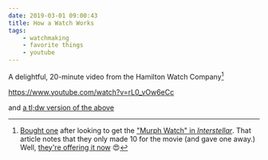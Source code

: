 ```yaml
---
date: 2019-03-01 09:00:43
title: How a Watch Works
tags:
    - watchmaking
    - favorite things
    - youtube
---
```


A delightful, 20-minute video from the Hamilton Watch Company[^hamilton_watches]

https://www.youtube.com/watch?v=rL0_vOw6eCc

and [a tl;dw version of the above](https://www.youtube.com/watch?v=3MUL65-vZHY)

[^hamilton_watches]: [Bought one](https://www.hamiltonwatch.com/en-int/h70455533-khaki-field-auto.html) after looking to get the ["Murph Watch" in _Interstellar_](https://www.ablogtowatch.com/hamilton-watches-movie-interstellar/). That article notes that they only made 10 for the movie (and gave one away.) Well, [they're offering it now](https://www.hamiltonwatch.com/en-int/h70605731-khaki-field-murph-auto.html) 😍
